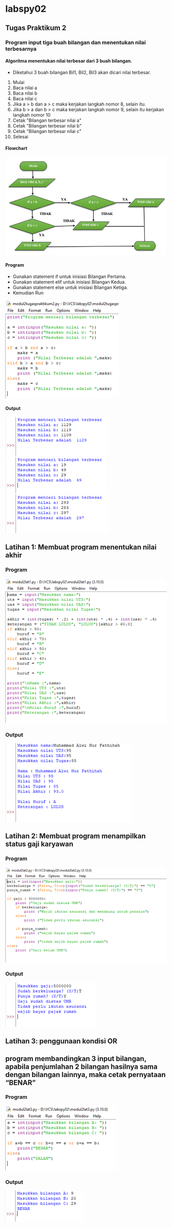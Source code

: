 # labspy02
## Tugas Praktikum 2
### Program input tiga buah bilangan dan menentukan nilai terbesarnya
#### Algoritma menentukan nilai terbesar dari 3 buah bilangan.
- Diketahui 3 buah bilangan Bil1, Bil2, Bil3 akan dicari nilai terbesar.

1. Mulai
2. Baca nilai a
3. Baca nilai b
4. Baca nilai c
6. Jika a > b dan a > c maka kerjakan langkah nomor 8, selain itu.
7. Jika b > a dan b > c maka kerjakan langkah nomor 9, selain itu kerjakan langkah nomor 10
8. Cetak "Bilangan terbesar nilai a"
9. Cetak "Bilangan terbesar nilai b"
10. Cetak "Bilangan terbesar nilai c"
11. Selesai
#### Flowchart
![IMG 1](screenshoot/flowchart.png)
#### Program
- Gunakan statement if untuk inisiasi Bilangan Pertama.
- Gunakan statement elif untuk inisiasi Bilangan Kedua.
- Gunakan statement else untuk inisiasi Bilangan Ketiga.
- Kemudian Run

![IMG 2](screenshoot/TugasP2.png)
#### Output
![IMG 3](screenshoot/TugasP2.1.png)
![IMG 4](screenshoot/TugasP2.2.png)
![IMG 5](screenshoot/TugasP2.3.png)

## Latihan 1: Membuat program menentukan nilai akhir
### Program
![IMG 6](screenshoot/Latihan1.1.png)
### Output
![IMG 7](screenshoot/Latihan1.2.png)

## Latihan 2: Membuat program menampilkan status gaji karyawan
### Program
![IMG 8](screenshoot/Latihan2.1.png)
### Output
![IMG 9](screenshoot/Latihan2.2.png)

## Latihan 3: penggunaan kondisi OR
## program membandingkan 3 input bilangan, apabila penjumlahan 2 bilangan hasilnya sama dengan bilangan lainnya, maka cetak pernyataan “BENAR”
### Program
![IMG 10](screenshoot/Latihan3.1.png)
### Output
![IMG 11](screenshoot/Latihan3.2.png)
